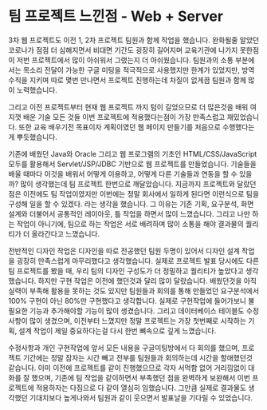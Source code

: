 # 팀 프로젝트 느낀점 - Web + Server

3차 웹 프로젝트도 이전 1, 2차 프로젝트 팀원과 함께 작업을 했습니다. 완화될줄 알았던 코로나가 점점 더 심해지면서 비대면 기간도 굉장히 길어지며 교육기관에 나가지 못한점이 저번 프로젝트에서 많이 아쉬워서 그랬는지 더 아쉬웠습니다. 팀원과의 소통 부분에서는 목소리 전달이 가능한 구글 미팅을 적극적으로 사용했지만 한계가 있었지만, 방역수칙을 지키며 따로 몇번 만나면서 프로젝트 진행하는데 차질이 없게끔 팀원과 함께 많이 노력했습니다.

그리고 이전 프로젝트부터 현재 웹 프로젝트 까지 텀이 길었으므로 더 많은것을 배워 여지껏 배운 기술 모든 것들 이번 프로젝트에 적용했다는점이 가장 만족스럽고 재밌었습니다. 또한 교육 배우기전 목표이자 계획이였던 웹 페이지 만들기를 처음으로 수행했다는게 뿌듯했습니다. 

기존에 배웠던 Java와 Oracle 그리고 웹 프로그램의 기초인 HTML/CSS/JavaScript 모두를 활용해서 Servlet/JSP/JDBC 기반으로 웹 프로젝트를 만들었습니다. 기술들을 배울 때마다 이것을 배워서 어떻게 이용하고, 어떻게 다른 기술들과 연동을 할 수 있을까? 많이 생각했는데 팀 프로젝트 한번으로 깨달았습니다. 지금까지 프로젝트와 달랐던 점은 이전에도 팀 작업이였지만 이번에는 정말 회사에서 일하게 된다면 이런식으로 팀을 구성해 일을 할 수 있겠다. 라는 생각을 했습니다. 그 이유는 기존 기획, 요구분석, 화면설계와 더불어서 공통적인 레이아웃, 틀 작업을 하면서 많이 느꼈습니다. 그리고 나만 하는 작업이 아니기에, 팀으로 하는 작업은 서로 배려하며 많이 소통을 해야 결과물의 퀄리티가 더 올라간다고 느꼈습니다.

전반적인 디자인 작업은 디자인을 따로 전공했던 팀원 두명이 있어서 디자인 설계 작업을 굉장히 만족스럽게 마무리했다고 생각했습니다. 실제로 프로젝트 발표 당시에도 다른 팀 프로젝트를 봤을 때, 우리 팀의 디자인 구성도가 더 정밀하고 퀄리티가 높았다고 생각했습니다. 하지만 구현 작업은 이전에 했던것과 달리 많이 달랐습니다. 배웠던것을 아직 실력이 부족해 활용을 못하는 것도 있지만 팀원들과 회의를 통해 만들었던 요구분석에서 100% 구현이 아닌 80%만 구현했다고 생각합니다. 실제로 구현작업에 들어가보니 불필요한 기능과 추가해야할 기능이 많이 생겼습니다. 그리고 데이터베이스 테이블도 수정사항이 많이 생겼으며, 이전부터 느꼈지만 정말 프로젝트는 가장 첫번째로 시작하는 기획, 설계 작업이 제일 중요하다는걸 다시 한번 뼈속으로 깊게 느꼈습니다.

수정사항과 개인 구현작업에 앞서 모든 내용을 구글미팅방에서 다 회의를 했으며, 프로젝트 기간에는 정말 잠자는 시간 빼고 전부를 팀원들과 회의하는데 시간을 할애했던것 같습니다. 이미 이전에 프로젝트를 같이 진행했으므로 각자 서먹함 없어 거리낌없이 대화를 잘 했으며, 기존에 팀 작업을 같이하면서 부족했던 점을 완벽하게 보완해서 이번 프로젝트에 적용하자는 다짐으로 다 같이 열심히 임했습니다. 그만큼 실제로 결과물도 생각했던 기대치보다 높게나와서 팀원과 같이 웃으면서 발표날을 기다릴 수 있었습니다.
